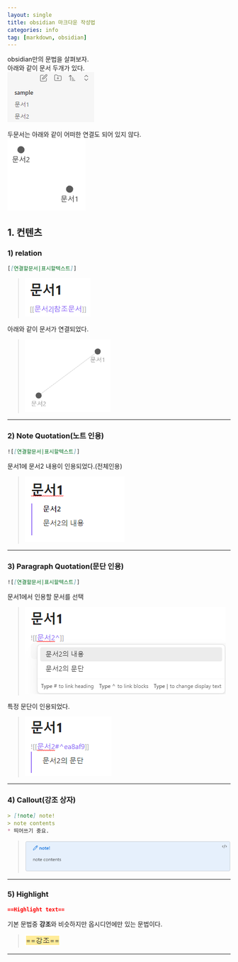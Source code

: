 ```yaml
---
layout: single
title: obsidian 마크다운 작성법 
categories: info
tag: [markdown, obsidian]
---
```


obsidian만의 문법을 살펴보자.  
아래와 같이 문서 두개가 있다.  
<img src="/images/obsidian/img.png">

두문서는 아래와 같이 어떠한 연결도 되어 있지 않다.  
<img src="/images/obsidian/img_1.png">

## 1. 컨텐츠

### 1) relation
```markdown
[[연결할문서|표시할텍스트]]
```

> <img src="/images/obsidian/img_2.png" alt="문서 연결 문법">  

아래와 같이 문서가 연결되었다.  
> <img src="/images/obsidian/img_3.png" alt="연결 문서 확인">


<hr/> 

### 2) Note Quotation(노트 인용)
```markdown
![[연결할문서|표시할텍스트]]
```

문서1에 문서2 내용이 인용되었다.(전체인용)
> <img src="/images/obsidian/img_4.png" alt="문서 인용">

<hr/>

### 3) Paragraph Quotation(문단 인용)
```markdown
![[연결할문서|표시할텍스트]]
```
문서1에서 인용할 문서를 선택
> <img src="/images/obsidian/img_5.png" alt="문단 인용">

특정 문단이 인용되었다.

> <img src="/images/obsidian/img_6.png" alt="문단 인용">

<hr/>

### 4) Callout(강조 상자)
```markdown
> [!note] note!
> note contents
* 띄어쓰기 중요. 
```

> <img src="/images/obsidian/img_7.png" alt="note">

<hr/>

### 5) Highlight
```markdown
==Highlight text==
```
기본 문법중 **강조**와 비슷하지만 옵시디언에만 있는 문법이다.
> <img src="/images/obsidian/img_8.png" alt="Highlight">

<hr/>
